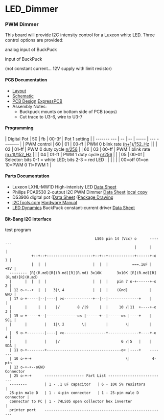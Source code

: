 # LED_Dimmer
### PWM Dimmer

This board will provide I2C intensity control for a Luxeon white LED.
Three control options are provided:


analog input of BuckPuck

input of BuckPuck

(not constant current... 12V supply with limit resistor)

#### PCB Documentation

 * [Layout](http://joule.bu.edu/~hazen/LED_dimmer/dimmer_pcb_legend.pdf)
 * [Schematic](http://joule.bu.edu/~hazen/LED_dimmer/dimmer_sch_upd.pdf)
 * [PCB Design](http://joule.bu.edu/~hazen/LED_dimmer/dimmer_ExpressPCB.zip)
[ExpressPCB](http://www.expresspcb.com)
 * Assembly Notes:
   * Buckpuck mounts on bottom side of PCB (oops)
   * Cut trace to U3-6, wire to U3-7

#### Programming


| Digital Pot | 50 | fb | 00-3f | Pot 1 setting |
| ------- --- | -- | -- | ----- | --- - ------- |
| PWM control | 60 | 01 | 00-ff | PWM 0 blink rate [(n+1)/152_Hz]((n+1)/152_Hz.md)
|             |    | 02 | 01-ff | PWM 0 duty cycle [n/256](n/256.md)
|             | 60 | 03 | 00-ff | PWM 1 blink rate [(n+1)/152_Hz]((n+1)/152_Hz.md)
|             |    | 04 | 01-ff | PWM 1 duty cycle [n/256](n/256.md)
|             |    | 05 | 00-0f | Selector: bits 0-1 = white LED; bits 2-3 = red LED |
|             |    |    |       |  00=off 01=on 10=PWM 0 11=PWM 1 |

#### Parts Documentation

 * Luxeon LXHL-MW1D High-intenisty LED [Data Sheet](http://www.luxeon.com/pdfs/DS23.pdf)
 * Philips PCA9530 2-output I2C PWM Dimmer [Data Sheet](http://www.semiconductors.philips.com/pip/PCA9530D.html)
  [local copy](http://joule.bu.edu/~hazen/DataSheets/Philips/PCA9530_2.pdf)
 * DS3906 digital pot
([Data Sheet](http://joule.bu.edu/~hazen/DataSheets/Dallas/DS3906.pdf)
([Package Drawing](http://www.maxim-ic.com/package_drawings/21-0061I.pdf)
 * [I2CTools.com](http://www.i2ctools.com)
[Hardware Manual](http://www.i2ctools.com/Downloads/USB-to-I2C_Hardware_User_Manual.pdf)
 * [LED Dynamics](http://www.leddynamics.com) BuckPuck constant-current driver   [Data Sheet](http://www.leddynamics.com/LuxDrive/datasheets/3021-BuckPuck.pdf)


#### Bit-Bang I2C Interface


  test program

```
                                         LS05 pin 14 (Vcc) o      -------
                                                           |      |     |
            +--+--+---------------------+--+--+------------+------+-o 1 |
            |  |  |                     |  |  |           ===.1uF | +5V |
  -------- [R](R.md)[R](R.md)[R](R.md) 3x10K       3x10K [R](R.md)[R](R.md)[R](R.md)
  |      |  |  |  |                     |  |  |    pin 7 o-+------+-o 2 |
  | 12 o-+--+  |  |   3|\ 4             |  |  |    (Gnd)          | GND |
  | 17 o-+-----|--|----| >o-------------+--|--|--------------+    |     |
  |      |     |  |    |/        8 /|9     |  |     10 /|11  +----+-o 3 |
  | 15 o-+-----+--|--------------o< |------+--|------o< |----+    | SCL |
  |      |        |   1|\ 2        \|         |        \|         |     |
  |  9 o-+--------|----| >o-------------------+--------------+----+-o 4 |
  |      |        |    |/                            6 /|5   |    | SDA |
  | 11 o-+--------+----------------------------------o< |----+    -------
  | 10 o-+-+                                           \|          4-pin
  | 13 o-+-+--oGND                                              Connector
  | 25 o-+-+      ------------------ Part List --------------------------
  --------        | 1 - .1 uF capacitor   | 6 - 10K 5% resistors        |
  25-pin male D   | 1 - 4-pin connector   | 1 - 25-pin male D connector |
  connector to PC | 1 - 74LS05 open collector hex inverter              |
  printer port    -------------------------------------------------------

```




